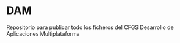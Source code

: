# DAM
Repositorio para publicar todo los ficheros del CFGS Desarrollo de Aplicaciones Multiplataforma
